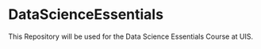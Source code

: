 # DataScienceEssentials
This Repository will be used for the Data Science Essentials Course at UIS. 
